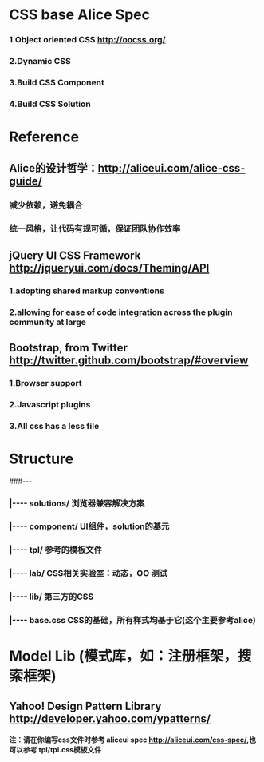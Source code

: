 # CSS base Alice Spec 
### 1.Object oriented CSS  <http://oocss.org/>  
### 2.Dynamic CSS     
### 3.Build CSS Component  
### 4.Build CSS Solution  

#   Reference  

##  Alice的设计哲学：<http://aliceui.com/alice-css-guide/>    
### 减少依赖，避免耦合   
### 统一风格，让代码有规可循，保证团队协作效率      
  
##  jQuery UI CSS Framework <http://jqueryui.com/docs/Theming/API>    
### 1.adopting shared markup conventions  
### 2.allowing for ease of code integration across the plugin community at large  

##  Bootstrap, from Twitter <http://twitter.github.com/bootstrap/#overview>     
### 1.Browser support  
### 2.Javascript plugins  
### 3.All css has a less file 

# Structure

###---   
### |---- solutions/           浏览器兼容解决方案    
### |---- component/           UI组件，solution的基元                  
### |---- tpl/                 参考的模板文件   
### |---- lab/                 CSS相关实验室：动态，OO 测试  
### |---- lib/                 第三方的CSS  
### |---- base.css             CSS的基础，所有样式均基于它(这个主要参考alice)  
 
# Model Lib (模式库，如：注册框架，搜索框架)  
 
## Yahoo! Design Pattern Library <http://developer.yahoo.com/ypatterns/>   

#### 注：请在你编写css文件时参考 aliceui spec <http://aliceui.com/css-spec/>,也可以参考 tpl/tpl.css模板文件
